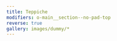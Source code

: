 ```yaml
---
title: Teppiche
modifiers: o-main__section--no-pad-top
reverse: true
gallery: images/dummy/*
---
```

